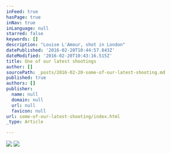 ```yaml
---
inFeed: true
hasPage: true
inNav: true
inLanguage: null
starred: false
keywords: []
description: "Louise L'Amour, shot in London"
datePublished: '2016-02-20T10:44:57.843Z'
dateModified: '2016-02-20T10:43:16.515Z'
title: One of our latest shootings
author: []
sourcePath: _posts/2016-02-20-some-of-our-latest-shooting.md
published: true
authors: []
publisher:
  name: null
  domain: null
  url: null
  favicon: null
url: some-of-our-latest-shooting/index.html
_type: Article

---
```

![](https://the-grid-user-content.s3-us-west-2.amazonaws.com/ac76b17a-2495-4279-8a3a-54391bc65e46.JPG)
![](https://the-grid-user-content.s3-us-west-2.amazonaws.com/ee0ad33f-19a8-44f4-ac51-aa4a44b0033b.JPG)